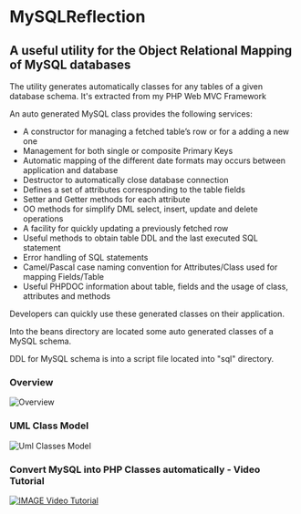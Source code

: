# MySQLReflection
## A useful utility for the Object Relational Mapping of MySQL databases
The utility generates automatically classes for any tables of a given database
schema.
It's extracted from my PHP Web MVC Framework


An auto generated MySQL class provides the following services:

- A constructor for managing a fetched table’s row or for a adding a new one
- Management for both single or composite Primary Keys
- Automatic mapping of the different date formats may occurs between application and database
- Destructor to automatically close database connection
- Defines a set of attributes corresponding to the table fields
- Setter and Getter methods for each attribute
- OO methods for simplify DML select, insert, update and delete operations
- A facility for quickly updating a previously fetched row
- Useful methods to obtain table DDL and the last executed SQL statement
- Error handling of SQL statements
- Camel/Pascal case naming convention for Attributes/Class used for mapping Fields/Table
- Useful PHPDOC information about table, fields and the usage of class, attributes and methods

Developers can quickly use these generated classes on their application.

Into the beans directory are located some auto generated classes of a MySQL schema.

DDL for MySQL schema is into a script file located into "sql" directory.

### Overview
![Overview](https://raw.githubusercontent.com/rcarvello/mysqlreflection/master/docs/MySQLReflection.png)

### UML Class Model
![Uml Classes Model](https://raw.githubusercontent.com/rcarvello/mysqlreflection/master/docs/UMLClassModel.png)

### Convert MySQL into PHP Classes automatically - Video Tutorial
[![IMAGE Video Tutorial](https://i.ytimg.com/vi/7Aa_k_hWDYk/hqdefault.jpg?custom=true&w=196&h=110&stc=true&jpg444=true&jpgq=90&sp=68&sigh=3wURVxGteSMWeF9OtZCnrOpeVRk)](https://www.youtube.com/watch?v=7Aa_k_hWDYk)

